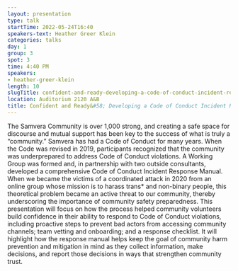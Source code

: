 ```yaml
---
layout: presentation
type: talk
startTime: 2022-05-24T16:40
speakers-text: Heather Greer Klein
categories: talks
day: 1
group: 3
spot: 3
time: 4:40 PM
speakers:
- heather-greer-klein
length: 10
slugTitle: confident-and-ready-developing-a-code-of-conduct-incident-response-plan
location: Auditorium 2120 A&B
title: Confident and Ready&#58; Developing a Code of Conduct Incident Response Plan
---
```

The Samvera Community is over 1,000 strong, and creating a safe space for discourse and mutual support has been key to the success of what is truly a “community.” Samvera has had a Code of Conduct for many years. When the Code was revised in 2019, participants recognized that the community was underprepared to address Code of Conduct violations. A Working Group was formed and, in partnership with two outside consultants, developed a comprehensive Code of Conduct Incident Response Manual. When we became the victims of a coordinated attack in 2020 from an online group whose mission is to harass trans* and non-binary people, this theoretical problem became an active threat to our community, thereby underscoring the importance of community safety preparedness. This presentation will focus on how the process helped community volunteers build confidence in their ability to respond to Code of Conduct violations, including proactive steps to prevent bad actors from accessing community channels; team vetting and onboarding; and a response checklist. It will highlight how the response manual helps keep the goal of community harm prevention and mitigation in mind as they collect information, make decisions, and report those decisions in ways that strengthen community trust.
